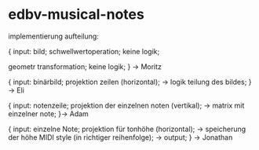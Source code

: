 # edbv-musical-notes

implementierung aufteilung:

{
input: bild;
schwellwertoperation;
keine logik;

geometr transformation;
keine logik;
} -> Moritz

{
input: binärbild;
projektion zeilen (horizontal);
-> logik teilung des bildes;
} -> Eli

{
input: notenzeile;
projektion der einzelnen noten (vertikal);
-> matrix mit einzelner note;
}-> Adam

{
input: einzelne Note;
projektion für tonhöhe (horizontal);
-> speicherung der höhe MIDI style (in richtiger reihenfolge);
-> output;
} -> Jonathan
